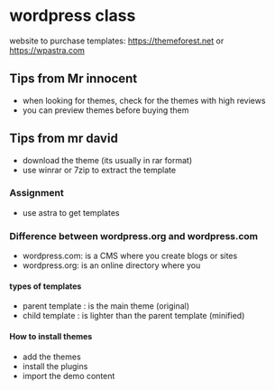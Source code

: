 # wordpress class

website to purchase templates: <https://themeforest.net>
or <https://wpastra.com>

## Tips from Mr innocent

- when looking for themes, check for the themes with high reviews
- you can preview themes before buying them 

## Tips from mr david

- download the theme (its usually in rar format)
- use winrar or 7zip to extract the template

### Assignment

- use astra to get templates

### Difference between wordpress.org and wordpress.com

- wordpress.com: is a CMS where you create blogs or sites
- wordpress.org: is an online directory where you 

#### types of templates

- parent template : is the main theme (original)
- child template : is lighter than the parent template (minified)

#### How to install themes

- add the themes
- install the plugins
- import the demo content
